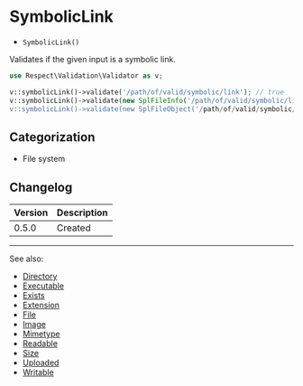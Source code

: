 # SymbolicLink

- `SymbolicLink()`

Validates if the given input is a symbolic link.

```php
use Respect\Validation\Validator as v;

v::symbolicLink()->validate('/path/of/valid/symbolic/link'); // true
v::symbolicLink()->validate(new SplFileInfo('/path/of/valid/symbolic/link)); // true
v::symbolicLink()->validate(new SplFileObject('/path/of/valid/symbolic/link')); // true
```

## Categorization

- File system

## Changelog

Version | Description
--------|-------------
  0.5.0 | Created

***
See also:

- [Directory](Directory.md)
- [Executable](Executable.md)
- [Exists](Exists.md)
- [Extension](Extension.md)
- [File](File.md)
- [Image](Image.md)
- [Mimetype](Mimetype.md)
- [Readable](Readable.md)
- [Size](Size.md)
- [Uploaded](Uploaded.md)
- [Writable](Writable.md)
